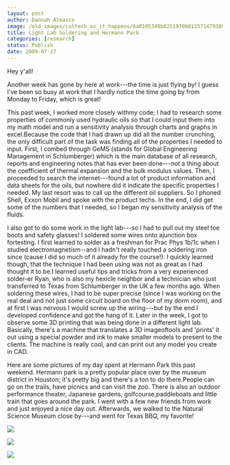 ```yaml
---
layout: post
author: Dannah Almasco
image: /old_images/caltech_as_it_happens/6a0105349b8251970b011571479389970c.jpg
title: Light Lab Soldering and Hermann Park
categories: [research]
status: Publish
date: 2009-07-27
---
```



Hey y'all!

Another week has gone by here at work---the time is just flying by! I guess I've been so busy at work that I hardly notice the time going by from Monday to Friday, which is great!

This past week, I worked more closely withmy code; I had to research some properties of commonly used hydraulic oils so that I could input them into my math model and run a sensitivity analysis through charts and graphs in excel.Because the code that I had drawn up did all the number crunching, the only difficult part of the task was finding all of the properties I needed to input. First, I combed through GeMS (stands for Global Engineering Management in Schlumberger) which is the main database of all research, reports and engineering notes that has ever been done---not a thing about the coefficient of thermal expansion and the bulk modulus values. Then, I proceeded to search the internet---found a lot of product information and data sheets for the oils, but nowhere did it indicate the specific properties I needed. My last resort was to call up the different oil suppliers. So I phoned Shell, Exxon Mobil and spoke with the product techs. In the end, I did get some of the numbers that I needed, so I began my sensitivity analysis of the fluids.

I also got to do some work in the light lab---so I had to pull out my steel toe boots and safety glasses! I soldered some wires onto ajunction box fortesting. I first learned to solder as a freshman for Prac Phys 1b/1c when I studied electromagnetism--and I hadn't really touched a soldering iron since (cause I did so much of it already for the course!). I quickly learned though, that the technique I had been using was not as great as I had thought it to be.I learned useful tips and tricks from a very experienced solder-er Ryan, who is also my hexicle neighbor and a technician who just transferred to Texas from Schlumberger in the UK a few months ago. When soldering these wires, I had to be super precise (since I was working on the real deal and not just some circuit board on the floor of my dorm room), and at first I was nervous I would screw up the wiring---but by the end I developed confidence and got the hang of it. Later in the week, I got to observe some 3D printing that was being done in a different light lab. Basically, there's a machine that translates a 3D imageoftools and 'prints' it out using a special powder and ink to make smaller models to present to the clients. The machine is really cool, and can print out any model you create in CAD. 

Here are some pictures of my day spent at Hermann Park this past weekend. Hermann park is a pretty popular place over by the museum district in Houston; it's pretty big and there's a ton to do there.People can go on the trails, have picnics and can visit the zoo. There is also an outdoor performance theater, Japanese gardens, golfcourse,paddleboats and little train that goes around the park. I went with a few new friends from work and just enjoyed a nice day out. Afterwards, we walked to the Natural Science Museum close by---and went for Texas BBQ, my favorite!


![](/old_images/caltech_as_it_happens/6a0105349b8251970b0115714793cd970c.jpg)


![](/old_images/caltech_as_it_happens/6a0105349b8251970b0115723c12ee970b.jpg)


![](/old_images/caltech_as_it_happens/6a0105349b8251970b0115723c13fe970b.jpg)
